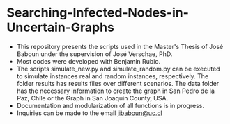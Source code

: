 # Searching-Infected-Nodes-in-Uncertain-Graphs

- This repository presents the scripts used in the Master's Thesis of José Baboun under the supervision of José Verschae, PhD.
- Most codes were developed with Benjamín Rubio.
- The scripts simulate_new.py and simulate_random.py can be executed to simulate instances real and random instances, respectively. The folder results 
has results files over different scenarios. The data folder has the necessary information to create the graph in San Pedro de la Paz, Chile or the Graph in San Joaquin County, USA. 
- Documentation and modularization of all functions is in progress. 
- Inquiries can be made to the email jibaboun@uc.cl